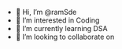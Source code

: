 - 👋 Hi, I’m @ramSde
- 👀 I’m interested in Coding
- 🌱 I’m currently learning DSA
- 💞️ I’m looking to collaborate on 


<!---
ramSde/ramSde is a ✨ special ✨ repository because its `README.md` (this file) appears on your GitHub profile.
You can click the Preview link to take a look at your changes.
--->
